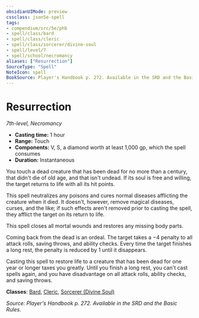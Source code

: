 ```yaml
---
obsidianUIMode: preview
cssclass: json5e-spell
tags:
- compendium/src/5e/phb
- spell/class/bard
- spell/class/cleric
- spell/class/sorcerer/divine-soul
- spell/level/7
- spell/school/necromancy
aliases: ["Resurrection"]
SourceType: "Spell"
NoteIcon: spell
BookSource: Player's Handbook p. 272. Available in the SRD and the Basic Rules.
---
```

# Resurrection
*7th-level, Necromancy*  

- **Casting time:** 1 hour
- **Range:** Touch
- **Components:** V, S, a diamond worth at least 1,000 gp, which the spell consumes
- **Duration:** Instantaneous

You touch a dead creature that has been dead for no more than a century, that didn't die of old age, and that isn't undead. If its soul is free and willing, the target returns to life with all its hit points.

This spell neutralizes any poisons and cures normal diseases afflicting the creature when it died. It doesn't, however, remove magical diseases, curses, and the like; if such effects aren't removed prior to casting the spell, they afflict the target on its return to life.

This spell closes all mortal wounds and restores any missing body parts.

Coming back from the dead is an ordeal. The target takes a −4 penalty to all attack rolls, saving throws, and ability checks. Every time the target finishes a long rest, the penalty is reduced by 1 until it disappears.

Casting this spell to restore life to a creature that has been dead for one year or longer taxes you greatly. Until you finish a long rest, you can't cast spells again, and you have disadvantage on all attack rolls, ability checks, and saving throws.

**Classes**: [Bard](/2-Mechanics/CLI/classes/bard.md), [Cleric](/2-Mechanics/CLI/classes/cleric.md), [Sorcerer (Divine Soul)](/2-Mechanics/CLI/classes/sorcerer-divine-soul-xge.md)

*Source: Player's Handbook p. 272. Available in the SRD and the Basic Rules.*